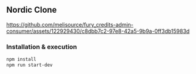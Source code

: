 ## Nordic Clone
https://github.com/melisource/fury_credits-admin-consumer/assets/122929430/c8dbb7c2-97e8-42a5-9b9a-0ff3db15983d


### Installation & execution 
```bash
npm install
npm run start-dev
```

